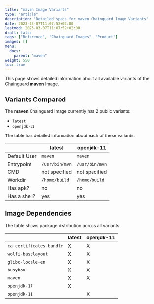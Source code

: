 ```yaml
---
title: "maven Image Variants"
type: "article"
description: "Detailed specs for maven Chainguard Image Variants"
date: 2023-03-07T11:07:52+02:00
lastmod: 2023-03-07T11:07:52+02:00
draft: false
tags: ["Reference", "Chainguard Images", "Product"]
images: []
menu:
  docs:
    parent: "maven"
weight: 550
toc: true
---
```


This page shows detailed information about all available variants of the Chainguard **maven** Image.

## Variants Compared
The **maven** Chainguard Image currently has 2 public variants: 

- `latest`
- `openjdk-11`

The table has detailed information about each of these variants.

|              | latest         | openjdk-11     |
|--------------|----------------|----------------|
| Default User | `maven`        | `maven`        |
| Entrypoint   | `/usr/bin/mvn` | `/usr/bin/mvn` |
| CMD          | not specified  | not specified  |
| Workdir      | `/home/build`  | `/home/build`  |
| Has apk?     | no             | no             |
| Has a shell? | yes            | yes            |

## Image Dependencies
The table shows package distribution across all variants.

|                          | latest | openjdk-11 |
|--------------------------|--------|------------|
| `ca-certificates-bundle` | X      | X          |
| `wolfi-baselayout`       | X      | X          |
| `glibc-locale-en`        | X      | X          |
| `busybox`                | X      | X          |
| `maven`                  | X      | X          |
| `openjdk-17`             | X      |            |
| `openjdk-11`             |        | X          |
